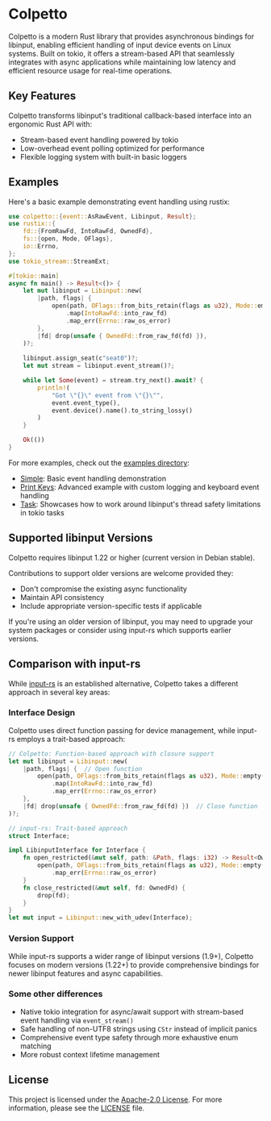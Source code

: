 # Colpetto

Colpetto is a modern Rust library that provides asynchronous bindings for
libinput, enabling efficient handling of input device events on Linux systems.
Built on tokio, it offers a stream-based API that seamlessly integrates with
async applications while maintaining low latency and efficient resource usage
for real-time operations.

## Key Features

Colpetto transforms libinput's traditional callback-based interface into an
ergonomic Rust API with:

- Stream-based event handling powered by tokio
- Low-overhead event polling optimized for performance
- Flexible logging system with built-in basic loggers

## Examples

Here's a basic example demonstrating event handling using rustix:

```rust
use colpetto::{event::AsRawEvent, Libinput, Result};
use rustix::{
    fd::{FromRawFd, IntoRawFd, OwnedFd},
    fs::{open, Mode, OFlags},
    io::Errno,
};
use tokio_stream::StreamExt;

#[tokio::main]
async fn main() -> Result<()> {
    let mut libinput = Libinput::new(
        |path, flags| {
            open(path, OFlags::from_bits_retain(flags as u32), Mode::empty())
                .map(IntoRawFd::into_raw_fd)
                .map_err(Errno::raw_os_error)
        },
        |fd| drop(unsafe { OwnedFd::from_raw_fd(fd) }),
    )?;
    
    libinput.assign_seat(c"seat0")?;
    let mut stream = libinput.event_stream()?;

    while let Some(event) = stream.try_next().await? {
        println!(
            "Got \"{}\" event from \"{}\"",
            event.event_type(),
            event.device().name().to_string_lossy()
        )
    }

    Ok(())
}
```

For more examples, check out the [examples directory](examples/):

- [Simple](examples/simple.rs): Basic event handling demonstration
- [Print Keys](examples/print_keys.rs): Advanced example with custom logging and
  keyboard event handling
- [Task](examples/task.rs): Showcases how to work around libinput's thread
  safety limitations in tokio tasks

<!-- - [Device Management](examples/devices.rs): Device detection and configuration example
- [Multi-seat Setup](examples/seats.rs): Multiple seat configuration handling -->

## Supported libinput Versions

Colpetto requires libinput 1.22 or higher (current version in Debian stable).

Contributions to support older versions are welcome provided they:

- Don't compromise the existing async functionality
- Maintain API consistency
- Include appropriate version-specific tests if applicable

If you're using an older version of libinput, you may need to upgrade your
system packages or consider using input-rs which supports earlier versions.

## Comparison with input-rs

While [input-rs](https://github.com/Smithay/input.rs) is an established
alternative, Colpetto takes a different approach in several key areas:

### Interface Design

Colpetto uses direct function passing for device management, while input-rs
employs a trait-based approach:

```rust
// Colpetto: Function-based approach with closure support
let mut libinput = Libinput::new(
    |path, flags| {  // Open function
        open(path, OFlags::from_bits_retain(flags as u32), Mode::empty())
            .map(IntoRawFd::into_raw_fd)
            .map_err(Errno::raw_os_error)
    },
    |fd| drop(unsafe { OwnedFd::from_raw_fd(fd) })  // Close function
)?;

// input-rs: Trait-based approach
struct Interface;

impl LibinputInterface for Interface {
    fn open_restricted(&mut self, path: &Path, flags: i32) -> Result<OwnedFd, i32> {
        open(path, OFlags::from_bits_retain(flags as u32), Mode::empty())
            .map_err(Errno::raw_os_error)
    }
    fn close_restricted(&mut self, fd: OwnedFd) {
        drop(fd);
    }
}
let mut input = Libinput::new_with_udev(Interface);
```

### Version Support

While input-rs supports a wider range of libinput versions (1.9+), Colpetto
focuses on modern versions (1.22+) to provide comprehensive bindings for newer
libinput features and async capabilities.

### Some other differences

- Native tokio integration for async/await support with stream-based event
  handling via `event_stream()`
- Safe handling of non-UTF8 strings using `CStr` instead of implicit panics
- Comprehensive event type safety through more exhaustive enum matching
- More robust context lifetime management

## License

This project is licensed under the
[Apache-2.0 License](http://www.apache.org/licenses/LICENSE-2.0). For more
information, please see the [LICENSE](LICENSE) file.
